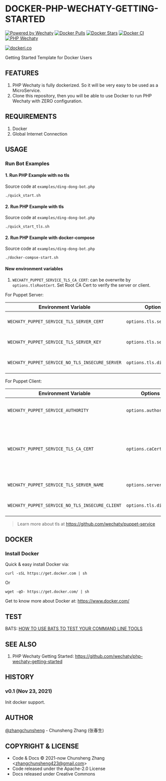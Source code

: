 # DOCKER-PHP-WECHATY-GETTING-STARTED

[![Powered by Wechaty](https://img.shields.io/badge/Powered%20By-Wechaty-blue.svg)](https://github.com/wechaty/wechaty)
[![Docker Pulls](https://img.shields.io/docker/pulls/phpwechaty/php-wechaty.svg?maxAge=2592000)](https://hub.docker.com/r/phpwechaty/php-wechaty/)
[![Docker Stars](https://img.shields.io/docker/stars/phpwechaty/php-wechaty.svg?maxAge=2592000)](https://hub.docker.com/r/phpwechaty/php-wechaty/)
[![Docker CI](https://github.com/wechaty/docker-php-wechaty-getting-started/actions/workflows/docker.yml/badge.svg)](https://github.com/wechaty/docker-wechaty-getting-started/actions/workflows/docker.yml)
[![PHP Wechaty](https://img.shields.io/badge/wechaty-php--wechaty-blue.svg)](https://github.com/wechaty/php-wechaty)

[![dockeri.co](http://dockeri.co/image/phpwechaty/php-wechaty)](https://hub.docker.com/r/phpwechaty/php-wechaty/)

Getting Started Template for Docker Users

## FEATURES

1. PHP Wechaty is fully dockerized. So it will be very easy to be used as a MicroService.
1. Clone this repository, then you will be able to use Docker to run PHP Wechaty with ZERO configuration.

## REQUIREMENTS

1. Docker
1. Global Internet Connection

## USAGE

### Run Bot Examples

#### 1. Run PHP Example with no tls

Source code at `examples/ding-dong-bot.php`

```shell
./quick_start.sh
```

#### 2. Run PHP Example with tls

Source code at `examples/ding-dong-bot.php`

```shell
./quick_start_tls.sh
```

#### 2. Run PHP Example with docker-compose

Source code at `examples/ding-dong-bot.php`

```shell
./docker-compse-start.sh
```

#### New environment variables

<!-- markdownlint-disable MD013 -->

1. `WECHATY_PUPPET_SERVICE_TLS_CA_CERT`: can be overwrite by `options.tlsRootCert`. Set Root CA Cert to verify the server or client.

For Puppet Server:

| Environment Variable | Options | Description |
| -------------------- | ------- | ----------- |
| `WECHATY_PUPPET_SERVICE_TLS_SERVER_CERT` | `options.tls.serverCert` | Server CA Cert (string data) |
| `WECHATY_PUPPET_SERVICE_TLS_SERVER_KEY` | `options.tls.serverKey` | Server CA Key (string data) |
| `WECHATY_PUPPET_SERVICE_NO_TLS_INSECURE_SERVER` | `options.tls.disable` | Set `true` to disable server TLS |

For Puppet Client:

| Environment Variable | Options | Description |
| -------------------- | ------- | ----------- |
| `WECHATY_PUPPET_SERVICE_AUTHORITY` | `options.authority` | Service discovery host, default: `api.chatie.io` |
| `WECHATY_PUPPET_SERVICE_TLS_CA_CERT` | `options.caCert` | Certification Authority Root Cert, default is using Wechaty Community root cert |
| `WECHATY_PUPPET_SERVICE_TLS_SERVER_NAME` | `options.serverName` | Server Name (mast match for SNI) |
| `WECHATY_PUPPET_SERVICE_NO_TLS_INSECURE_CLIENT` | `options.tls.disable` | Set `true` to disable client TLS |

> Learn more about tls at https://github.com/wechaty/puppet-service

## DOCKER

### Install Docker

Quick & easy install Docker via:

```shell
curl -sSL https://get.docker.com | sh
```

Or

```shell
wget -qO- https://get.docker.com/ | sh
```

Get to know more about Docker at: <https://www.docker.com/>

## TEST

BATS: [HOW TO USE BATS TO TEST YOUR COMMAND LINE TOOLS](https://www.engineyard.com/blog/bats-test-command-line-tools)

## SEE ALSO

1. PHP Wechaty Getting Started: <https://github.com/wechaty/php-wechaty-getting-started>

## HISTORY

### v0.1 (Nov 23, 2021)

Init docker support.

## AUTHOR

[@zhangchunsheng](https://github.com/zhangchunsheng) - Chunsheng Zhang (张春生)

## COPYRIGHT & LICENSE

- Code & Docs © 2021-now Chunsheng Zhang \<zhangchunsheng423@gmail.com\>
- Code released under the Apache-2.0 License
- Docs released under Creative Commons
